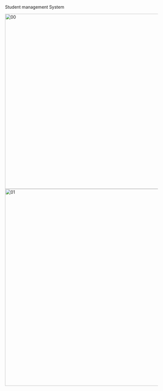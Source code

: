 Student management System

<img width="779" height="576" alt="00" src="https://github.com/user-attachments/assets/a66a6df3-d929-4a7b-b271-d973fab6f007" />



<img width="614" height="648" alt="01" src="https://github.com/user-attachments/assets/f333d2cd-51f8-46c4-a31c-18c177fda846" />
